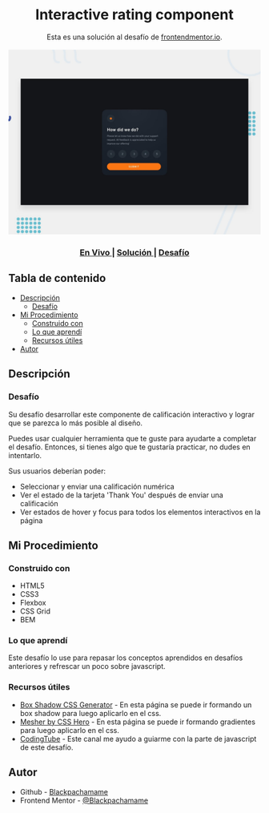 <h1 align="center">Interactive rating component</h1>

<div align="center">
   Esta es una solución al desafío de <a href="https://www.frontendmentor.io/">frontendmentor.io</a>.
</div>
<br>
<div align="center">
<img src="design/desktop-preview.jpg"></img>
  <h3>
    <a href="https://frontendmentor/newbie/interactive-rating-component/">
      En Vivo
    </a>
    <span> | </span>
    <a href="https://www.frontendmentor.io/solutions/interactive-rating-component-H3xQDHQPPE">
      Solución
    </a>
   <span> | </span>
    <a href="https://www.frontendmentor.io/challenges/interactive-rating-component-koxpeBUmI">
      Desafío
    </a>
  </h3>
</div>

## Tabla de contenido

- [Descripción](#descripción)
  - [Desafío](#desafío)
- [Mi Procedimiento](#mi-procedimiento)
  - [Construido con](#construido-con)
  - [Lo que aprendí](#lo-que-aprendí)
  - [Recursos útiles](#recursos-útiles)
- [Autor](#autor)

## Descripción

### Desafío

Su desafío desarrollar este componente de calificación interactivo y lograr que se parezca lo más posible al diseño.

Puedes usar cualquier herramienta que te guste para ayudarte a completar el desafío. Entonces, si tienes algo que te gustaría practicar, no dudes en intentarlo.

Sus usuarios deberían poder:

- Seleccionar y enviar una calificación numérica
- Ver el estado de la tarjeta 'Thank You' después de enviar una calificación
- Ver estados de hover y focus para todos los elementos interactivos en la página

## Mi Procedimiento

### Construido con

- HTML5
- CSS3
- Flexbox
- CSS Grid
- BEM

### Lo que aprendí

Este desafío lo use para repasar los conceptos aprendidos en desafíos anteriores y refrescar un poco sobre javascript.

### Recursos útiles

- [Box Shadow CSS Generator](https://cssgenerator.org/box-shadow-css-generator.html) - En esta página se puede ir formando un box shadow para luego aplicarlo en el css.
- [Mesher by CSS Hero](https://csshero.org/mesher/) - En esta página se puede ir formando gradientes para luego aplicarlo en el css.
- [CodingTube](https://www.youtube.com/c/CodingTube) - Este canal me ayudo a guiarme con la parte de javascript de este desafío.

## Autor

- Github - [Blackpachamame](https://github.com/Blackpachamame)
- Frontend Mentor - [@Blackpachamame](https://www.frontendmentor.io/profile/Blackpachamame)
